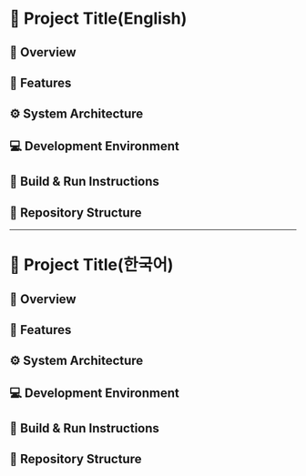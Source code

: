 # 🚗 Project Title(English)

## 📘 Overview
## 🧩 Features
## ⚙️ System Architecture
## 💻 Development Environment
## 🚀 Build & Run Instructions
## 📂 Repository Structure
---
# 🚗 Project Title(한국어)

## 📘 Overview
## 🧩 Features
## ⚙️ System Architecture
## 💻 Development Environment
## 🚀 Build & Run Instructions
## 📂 Repository Structure
